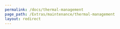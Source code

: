 ```yaml
---
permalink: /docs/thermal-management
page_path: /Extras/maintenance/thermal-management
layout: redirect
---
```

